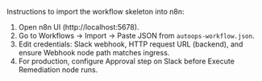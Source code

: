 Instructions to import the workflow skeleton into n8n:
1. Open n8n UI (http://localhost:5678).
2. Go to Workflows -> Import -> Paste JSON from `autoops-workflow.json`.
3. Edit credentials: Slack webhook, HTTP request URL (backend), and ensure Webhook node path matches ingress.
4. For production, configure Approval step on Slack before Execute Remediation node runs.


